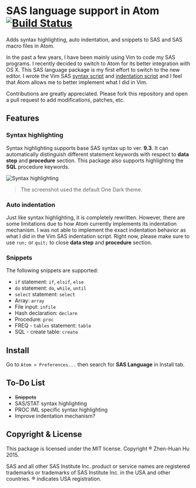 # SAS language support in Atom [![Build Status](https://travis-ci.org/akanosora/language-sas.svg?branch=master)](https://travis-ci.org/akanosora/language-sas)

Adds syntax highlighting, auto indentation, and snippets to SAS and SAS macro files in Atom.

In the past a few years, I have been mainly using Vim to code my SAS programs. I recently decided to switch to Atom for its better integration with OS X. This SAS language package is my first effort to switch to the new editor. I wrote the Vim SAS [syntax script](http://www.vim.org/scripts/script.php?script_id=3522) and [indentation script](http://www.vim.org/scripts/script.php?script_id=4034) and I feel that Atom allows me to better implement what I did in Vim.

Contributions are greatly appreciated. Please fork this repository and open a pull request to add modifications, patches, etc.

## Features

### Syntax highlighting

Syntax highlighting supports base SAS syntax up to ver. **9.3**. It can automatically distinguish different statement keywords with respect to **data step** and **procedure** section. This package also supports highlighting the **SQL** procedure keywords.

![Syntax highlighting](https://cloud.githubusercontent.com/assets/9272721/6994373/a32ed9e8-dadc-11e4-9e5b-a1a82bfc19cc.png)
> The screenshot used the default One Dark theme.

### Auto indentation

Just like syntax highlighting, it is completely rewritten. However, there are some limitations due to how Atom currently implements its indentation mechanism. I was not able to implement the exact indentation behavior as what I did in the Vim SAS indentation script. Right now, please make sure to use `run;` or `quit;` to close **data step** and **procedure** section.

### Snippets

The following snippets are supported:

* `if` statement: `if`, `elsif`, `else`
* `do` statement: `do`, `while`, `until`
* `select` statement: `select`
* Array: `array`
* File input: `infile`
* Hash declaration: `declare`
* Procedure: `proc`
* FREQ - `tables` statement: `table`
* SQL - create table: `create`


## Install

Go to `Atom > Preferences...` then search for **SAS Language** in Install tab.

## To-Do List

* ~~Snippets~~
* SAS/STAT syntax highlighting
* PROC IML specific syntax highlighting
* Improve indentation mechanism?

## Copyright & License

This package is licensed under the MIT license. Copyright ® Zhen-Huan Hu 2015.

SAS and all other SAS Institute Inc. product or service names are registered trademarks or trademarks of
SAS Institute Inc. in the USA and other countries. ® indicates USA registration.
